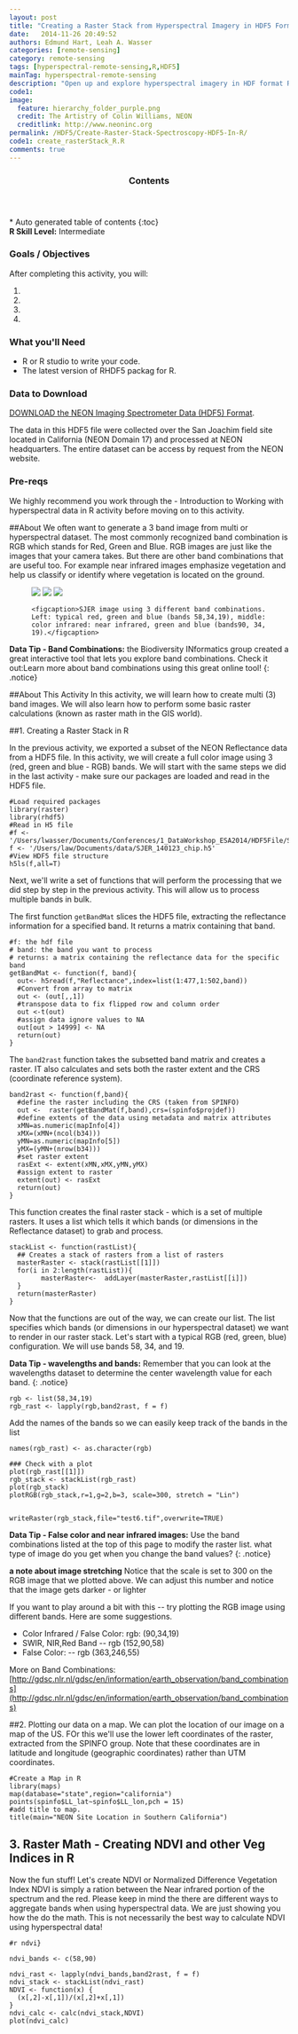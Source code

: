 ```yaml
---
layout: post
title: "Creating a Raster Stack from Hyperspectral Imagery in HDF5 Format in R"
date:   2014-11-26 20:49:52
authors: Edmund Hart, Leah A. Wasser
categories: [remote-sensing]
category: remote-sensing
tags: [hyperspectral-remote-sensing,R,HDF5]
mainTag: hyperspectral-remote-sensing
description: "Open up and explore hyperspectral imagery in HDF format R. Combine multiple bands to create a raster stack. Use these steps to create various band combinations such as RGB, Color-Infrared and False color images."
code1: 
image:
  feature: hierarchy_folder_purple.png
  credit: The Artistry of Colin Williams, NEON
  creditlink: http://www.neoninc.org
permalink: /HDF5/Create-Raster-Stack-Spectroscopy-HDF5-In-R/
code1: create_rasterStack_R.R
comments: true
---
```


<section id="table-of-contents" class="toc">
  <header>
    <h3>Contents</h3>
  </header>
<div id="drawer" markdown="1">
*  Auto generated table of contents
{:toc}
</div>
</section><!-- /#table-of-contents -->

<div id="objectives">
<strong>R Skill Level:</strong> Intermediate

<h3>Goals / Objectives</h3>
After completing this activity, you will:
<ol>
<li></li>
<li></li>
<li></li>
<li></li>
</ol>

<h3>What you'll Need</h3>
<ul>
<li>R or R studio to write your code.</li>
<li>The latest version of RHDF5 packag for R.</li>
</ul>


<h3>Data to Download</h3>
<a href="http://neonhighered.org/Data/HDF5/SJER_140123_chip.h5" class="btn btn-success"> DOWNLOAD the NEON Imaging Spectrometer Data (HDF5) Format</a>. 
<p>The data in this HDF5 file were collected over the San Joachim field site located in California (NEON Domain 17) and processed at NEON headquarters. The entire dataset can be access by request from the NEON website.</p>  

<h3>Pre-reqs</h3>
<p>We highly recommend you work through the - Introduction to Working with hyperspectral data in R activity before moving on to this activity.</p>
</div>


##About 
We often want to generate a 3 band image from multi or hyperspectral dataset. The most commonly recognized band combination is RGB which stands for Red, Green and Blue. RGB images are just like the images that your camera takes. But there are other band combinations that are useful too. For example near infrared images emphasize vegetation and help us classify or identify where vegetation is located on the ground.

<figure class="third">
    <a href="{{ site.baseurl }}/images/hyperspectral/SJER_RGB.png"><img src="{{ site.baseurl }}/images/hyperspectral/SJER_RGB.png"></a>
    <a href="{{ site.baseurl }}/images/hyperspectral/NIR_G_B.png"><img src="{{ site.baseurl }}/images/hyperspectral/NIR_G_B.png"></a>
    <a href="{{ site.baseurl }}/images/hyperspectral/falseColor.png"><img src="{{ site.baseurl }}/images/hyperspectral/falseColor.png"></a>
    
    <figcaption>SJER image using 3 different band combinations. Left: typical red, green and blue (bands 58,34,19), middle: color infrared: near infrared, green and blue (bands90, 34, 19).</figcaption>
</figure>

<i class="fa fa-star"></i> **Data Tip - Band Combinations:** the Biodiversity INformatics group created a great interactive tool that lets you explore band combinations. Check it out:<a hreaf="http://biodiversityinformatics.amnh.org/interactives/bandcombination.php" target="_blank">Learn more about band combinations using this great online tool!</a>
{: .notice}



##About This Activity
In this activity, we will learn how to create multi (3) band images. We will also learn how to perform some basic raster calculations (known as raster math in the GIS world).




##1. Creating a Raster Stack in R

In the previous activity, we exported a subset of the NEON Reflectance data from a HDF5 file. In this activity, we will create a full color image using 3 (red, green and blue - RGB) bands. We will start with the same steps we did in the last activity - make sure our packages are loaded and read in the HDF5 file.

	#Load required packages
	library(raster)
	library(rhdf5)
	#Read in H5 file
	#f <- '/Users/lwasser/Documents/Conferences/1_DataWorkshop_ESA2014/HDF5File/SJER_140123_chip.h5'
	f <- '/Users/law/Documents/data/SJER_140123_chip.h5'
	#View HDF5 file structure 
	h5ls(f,all=T)

Next, we'll write a set of functions that will perform the processing that we did step by step in the previous activity. This will allow us to process multiple bands in bulk.

The first function `getBandMat` slices the HDF5 file, extracting the reflectance information for a specified band. It returns a matrix containing that band.
 
	#f: the hdf file
	# band: the band you want to process
	# returns: a matrix containing the reflectance data for the specific band
	getBandMat <- function(f, band){
  	  out<- h5read(f,"Reflectance",index=list(1:477,1:502,band))
  	  #Convert from array to matrix
  	  out <- (out[,,1])
  	  #transpose data to fix flipped row and column order 
  	  out <-t(out)
	  #assign data ignore values to NA
  	  out[out > 14999] <- NA
  	  return(out)
	}

The `band2rast` function takes the subsetted band matrix and creates a raster. IT also calculates and sets both the raster extent and the CRS (coordinate reference system).

	band2rast <- function(f,band){
  	  #define the raster including the CRS (taken from SPINFO)
      out <-  raster(getBandMat(f,band),crs=(spinfo$projdef))
      #define extents of the data using metadata and matrix attributes
      xMN=as.numeric(mapInfo[4])
      xMX=(xMN+(ncol(b34)))
      yMN=as.numeric(mapInfo[5]) 
      yMX=(yMN+(nrow(b34)))
      #set raster extent
      rasExt <- extent(xMN,xMX,yMN,yMX)
      #assign extent to raster
      extent(out) <- rasExt
      return(out)
    }

This function creates the final raster stack - which is a set of multiple rasters.  It uses a list which tells it which bands (or dimensions in the Reflectance dataset) to grab and process.

	stackList <- function(rastList){
  	  ## Creates a stack of rasters from a list of rasters
  	  masterRaster <- stack(rastList[[1]])
  	  for(i in 2:length(rastList)){
    		masterRaster<-  addLayer(masterRaster,rastList[[i]])
  	  }
  	  return(masterRaster)
	}

Now that the functions are out of the way, we can create our list. The list specifies which bands (or dimensions in our hyperspectral dataset) we want to render in our raster stack. Let's start with a typical RGB (red, green, blue) configuration. We will use bands 58, 34, and 19. 

<i class="fa fa-star"></i> **Data Tip - wavelengths and bands:** Remember that you can look at the wavelengths dataset to determine the center wavelength value for each band. 
{: .notice}

	rgb <- list(58,34,19)
	rgb_rast <- lapply(rgb,band2rast, f = f)

Add the names of the bands so we can easily keep track of the bands in the list

	names(rgb_rast) <- as.character(rgb)

	### Check with a plot
	plot(rgb_rast[[1]])
	rgb_stack <- stackList(rgb_rast)
	plot(rgb_stack)
	plotRGB(rgb_stack,r=1,g=2,b=3, scale=300, stretch = "Lin")


	writeRaster(rgb_stack,file="test6.tif",overwrite=TRUE)

<i class="fa fa-star"></i> **Data Tip - False color and near infrared images:** Use the band combinations listed at the top of this page to modify the raster list. what type of image do you get when you change the band values?
{: .notice}


**a note about image stretching** 
Notice that the scale is set to 300 on the RGB image that we plotted above. We can adjust this number and notice that the image gets darker - or lighter

If you want to play around a bit with this -- try plotting the RGB image using different bands. Here are some suggestions.
* Color Infrared / False Color: rgb: (90,34,19)
* SWIR, NIR,Red Band -- rgb (152,90,58)
* False Color: -- rgb (363,246,55)

More on Band Combinations: [http://gdsc.nlr.nl/gdsc/en/information/earth_observation/band_combinations](http://gdsc.nlr.nl/gdsc/en/information/earth_observation/band_combinations)

##2. Plotting our data on a map.
We can plot the location of our image on a map of the US. FOr this we'll use the lower left coordinates of the raster, extracted from the SPINFO group. Note that these coordinates are in latitude and longitude (geographic coordinates) rather than UTM coordinates.

	#Create a Map in R
	library(maps)
	map(database="state",region="california")
	points(spinfo$LL_lat~spinfo$LL_lon,pch = 15)
	#add title to map.
	title(main="NEON Site Location in Southern California")


## 3. Raster Math - Creating NDVI and other Veg Indices in R
Now the fun stuff!  Let's create NDVI or Normalized Difference Vegetation Index
NDVI is simply a ration between the Near infrared portion of the spectrum and the red. Please keep in mind the there are different ways to aggregate bands when using hyperspectral data. We are just showing you how the do the math. This is not necessarily the best way to calculate NDVI using hyperspectral data! 

	#r ndvi}

	ndvi_bands <- c(58,90)

	ndvi_rast <- lapply(ndvi_bands,band2rast, f = f)
	ndvi_stack <- stackList(ndvi_rast)
	NDVI <- function(x) {
  	  (x[,2]-x[,1])/(x[,2]+x[,1])
	}
	ndvi_calc <- calc(ndvi_stack,NDVI)
	plot(ndvi_calc)



  
